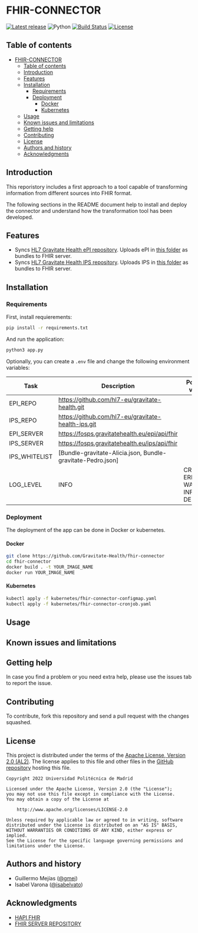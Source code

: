 
FHIR-CONNECTOR 
=================================================

[![Latest release](https://img.shields.io/github/v/release/mhucka/readmine.svg&color=b44e88)](https://github.com/mhucka/readmine/releases)
![Python](https://img.shields.io/badge/python-v3.8+-blue.svg)
[![Build Status](https://travis-ci.org/anfederico/clairvoyant.svg?branch=master)](https://travis-ci.org/anfederico/clairvoyant)
[![License](https://img.shields.io/badge/license-Apache_2.0-blue.svg)](https://opensource.org/licenses/Apache)


Table of contents
-----------------

- [FHIR-CONNECTOR](#fhir-connector)
  - [Table of contents](#table-of-contents)
  - [Introduction](#introduction)
  - [Features](#features)
  - [Installation](#installation)
    - [Requirements](#requirements)
    - [Deployment](#deployment)
      - [Docker](#docker)
      - [Kubernetes](#kubernetes)
  - [Usage](#usage)
  - [Known issues and limitations](#known-issues-and-limitations)
  - [Getting help](#getting-help)
  - [Contributing](#contributing)
  - [License](#license)
  - [Authors and history](#authors-and-history)
  - [Acknowledgments](#acknowledgments)


Introduction
------------
This reporistory includes a first approach to a tool capable of transforming information from different sources into FHIR format.

The following sections in the README document help to install and deploy the connector and understand how the transformation tool has been developed.

Features
------------
- Syncs [HL7 Gravitate Health ePI repository](https://github.com/hl7-eu/gravitate-health). Uploads ePI in [this folder](https://github.com/hl7-eu/gravitate-health/tree/master/input/fsh) as bundles to FHIR server.
- Syncs [HL7 Gravitate Health IPS repository](https://github.com/hl7-eu/gravitate-health-ips). Uploads IPS in [this folder](https://github.com/hl7-eu/gravitate-health-ips/tree/master/input/fsh) as bundles to FHIR server.

Installation
------------

### Requirements

First, install requierements:
```bash
pip install -r requirements.txt
```

And run the application:
```bash
python3 app.py
```

Optionally, you can create a `.env` file and change the following environment variables:

| Task          	| Description                                                 	| Possible values                       	|
|---------------	|-------------------------------------------------------------	|---------------------------------------	|
| EPI_REPO      	| https://github.com/hl7-eu/gravitate-health.git              	|                                       	|
| IPS_REPO      	| https://github.com/hl7-eu/gravitate-health-ips.git          	|                                       	|
| EPI_SERVER    	| https://fosps.gravitatehealth.eu/epi/api/fhir               	|                                       	|
| IPS_SERVER    	| https://fosps.gravitatehealth.eu/ips/api/fhir               	|                                       	|
| IPS_WHITELIST 	| [Bundle-gravitate-Alicia.json, Bundle-gravitate-Pedro.json] 	|                                       	|
| LOG_LEVEL     	| INFO                                                        	| CRITICAL, ERROR, WARNING, INFO, DEBUG 	|
### Deployment

The deployment of the app can be done in Docker or kubernetes.

#### Docker

```bash
git clone https://github.com/Gravitate-Health/fhir-connector
cd fhir-connector
docker build . -t YOUR_IMAGE_NAME
docker run YOUR_IMAGE_NAME
```

#### Kubernetes

```bash
kubectl apply -f kubernetes/fhir-connector-configmap.yaml
kubectl apply -f kubernetes/fhir-connector-cronjob.yaml
```


Usage
-----

Known issues and limitations
----------------------------

Getting help
------------
In case you find a problem or you need extra help, please use the issues tab to report the issue.

Contributing
------------
To contribute, fork this repository and send a pull request with the changes squashed.

License
-------
This project is distributed under the terms of the [Apache License, Version 2.0 (AL2)](https://www.apache.org/licenses/LICENSE-2.0).  The license applies to this file and other files in the [GitHub repository](https://github.com/Gravitate-Health/fhir-connector) hosting this file.

```
Copyright 2022 Universidad Politécnica de Madrid

Licensed under the Apache License, Version 2.0 (the "License");
you may not use this file except in compliance with the License.
You may obtain a copy of the License at

    http://www.apache.org/licenses/LICENSE-2.0

Unless required by applicable law or agreed to in writing, software
distributed under the License is distributed on an "AS IS" BASIS,
WITHOUT WARRANTIES OR CONDITIONS OF ANY KIND, either express or implied.
See the License for the specific language governing permissions and
limitations under the License.
```
Authors and history
---------------------------
- Guillermo Mejías ([@gmej](https://github.com/gmej))
- Isabel Varona ([@isabelvato](https://github.com/isabelvato))

Acknowledgments
---------------------------
- [HAPI FHIR](https://hapi.fhir.org/)
- [FHIR SERVER REPOSITORY](https://github.com/hapifhir/hapi-fhir-jpaserver-starter)